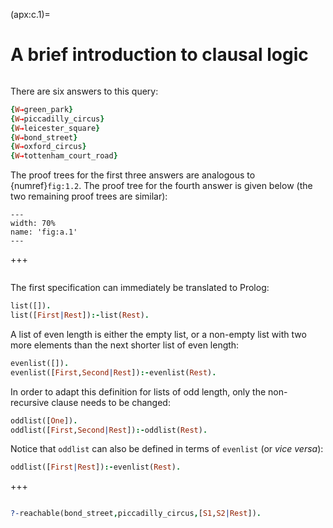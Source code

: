 <!--H3: Section C.1-->
(apx:c.1)=
# A brief introduction to clausal logic #

```{solution} ex:1.2
```

There are six answers to this query:
```Prolog
{W→green_park}
{W→piccadilly_circus}
{W→leicester_square}
{W→bond_street}
{W→oxford_circus}
{W→tottenham_court_road}
```
The proof trees for the first three answers are analogous to {numref}`fig:1.2`. The proof tree for the fourth answer is given below (the two remaining proof trees are similar):
```{figure} /src/fig/appendices/image002.svg
---
width: 70%
name: 'fig:a.1'
---
```

+++

```{solution} ex:1.4
```

The first specification can immediately be translated to Prolog:
```Prolog
list([]).
list([First|Rest]):-list(Rest).
```
A list of even length is either the empty list, or a non-empty list with two more elements than the next shorter list of even length:
```Prolog
evenlist([]).
evenlist([First,Second|Rest]):-evenlist(Rest).
```
In order to adapt this definition for lists of odd length, only the non-recursive clause needs to be changed:
```Prolog
oddlist([One]).
oddlist([First,Second|Rest]):-oddlist(Rest).
```
Notice that `oddlist` can also be defined in terms of `evenlist` (or *vice versa*):
```Prolog
oddlist([First|Rest]):-evenlist(Rest).
```

+++

```{solution} ex:1.5
```

```Prolog
?-reachable(bond_street,piccadilly_circus,[S1,S2|Rest]).
```

